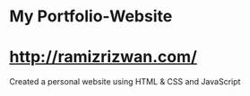 # My Portfolio-Website
# http://ramizrizwan.com/                                                                                                                                                    
Created a personal website using HTML &amp; CSS and JavaScript
